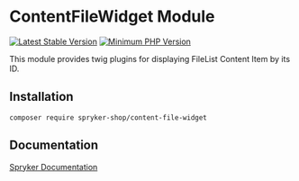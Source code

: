 # ContentFileWidget Module
[![Latest Stable Version](https://poser.pugx.org/spryker-shop/content-file-widget/v/stable.svg)](https://packagist.org/packages/spryker-shop/content-file-widget)
[![Minimum PHP Version](https://img.shields.io/badge/php-%3E%3D%208.3-8892BF.svg)](https://php.net/)

This module provides twig plugins for displaying FileList Content Item by its ID.

## Installation

```
composer require spryker-shop/content-file-widget
```

## Documentation

[Spryker Documentation](https://docs.spryker.com)
